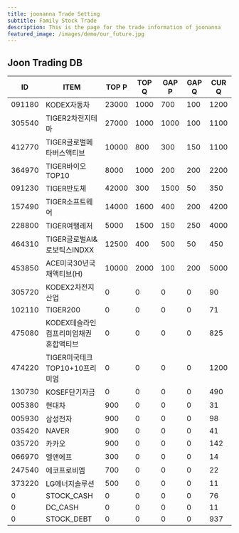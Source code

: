 ```yaml
---
title: joonanna Trade Setting
subtitle: Family Stock Trade
description: This is the page for the trade information of joonanna
featured_image: /images/demo/our_future.jpg
---
```


## Joon Trading DB

|ID|ITEM |TOP P|TOP Q|GAP P|GAP Q|CUR Q|
|--|-----|--|--|--|--|--|
|091180|KODEX자동차|23000|1000|700|100|1200|
|305540|TIGER2차전지테마|27000|1000|1000|100|1100|
|412770|TIGER글로벌메타버스액티브|10000|800|300|150|1100| 
|364970|TIGER바이오TOP10|8000|1000|200|200|2200|
|091230|TIGER반도체|42000|300|1500|50|350|
|157490|TIGER소프트웨어|14000|1600|400|200|4200|
|228800|TIGER여행레저|5000|1500|150|250|4000|
|464310|TIGER글로벌AI&로보틱스INDXX|12500|400|500|50|450|
|453850|ACE미국30년국채액티브(H)|10000|2000|100|200|5000|
|305720|KODEX2차전지산업|0|0|0|0|90|
|102110|TIGER200|0|0|0|0|71|
|475080|KODEX테슬라인컴프리미엄채권혼합액티브|0|0|0|0|825|
|474220|TIGER미국테크TOP10+10프리미엄|0|0|0|0|1200|
|130730|KOSEF단기자금|0|0|0|0|490|
|005380|현대차|900|0|0|0|31|
|005930|삼성전자|900|0|0|0|98|
|035420|NAVER|900|0|0|0|41|
|035720|카카오|900|0|0|0|142|
|066970|엘앤에프|300|0|0|0|14|
|247540|에코프로비엠|700|0|0|0|22|
|373220|LG에너지솔루션|500|0|0|0|11|
|0|STOCK_CASH|0|0|0|0|76|
|0|DC_CASH|0|0|0|0|11|
|0|STOCK_DEBT|0|0|0|0|937|
